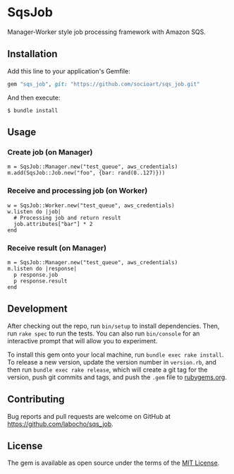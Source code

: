 # SqsJob

Manager-Worker style job processing framework with Amazon SQS.

## Installation

Add this line to your application's Gemfile:

```ruby
gem "sqs_job", git: "https://github.com/socioart/sqs_job.git"
```

And then execute:

    $ bundle install


## Usage

### Create job (on Manager)

    m = SqsJob::Manager.new("test_queue", aws_credentials)
    m.add(SqsJob::Job.new("foo", {bar: rand(0..127)}))

### Receive and processing job (on Worker)

    w = SqsJob::Worker.new("test_queue", aws_credentials)
    w.listen do |job|
      # Processing job and return result
      job.attributes["bar"] * 2
    end

### Receive result (on Manager)

    m = SqsJob::Manager.new("test_queue", aws_credentials)
    m.listen do |response|
      p response.job
      p response.result
    end

## Development

After checking out the repo, run `bin/setup` to install dependencies. Then, run `rake spec` to run the tests. You can also run `bin/console` for an interactive prompt that will allow you to experiment.

To install this gem onto your local machine, run `bundle exec rake install`. To release a new version, update the version number in `version.rb`, and then run `bundle exec rake release`, which will create a git tag for the version, push git commits and tags, and push the `.gem` file to [rubygems.org](https://rubygems.org).

## Contributing

Bug reports and pull requests are welcome on GitHub at https://github.com/labocho/sqs_job.


## License

The gem is available as open source under the terms of the [MIT License](https://opensource.org/licenses/MIT).
